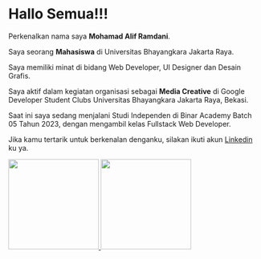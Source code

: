 # Hallo Semua!!!

Perkenalkan nama saya **Mohamad Alif Ramdani**.

Saya seorang **Mahasiswa** di Universitas Bhayangkara Jakarta Raya.

Saya memiliki minat di bidang Web Developer, UI Designer dan Desain Grafis.

Saya aktif dalam kegiatan organisasi sebagai **Media Creative** di Google Developer Student Clubs Universitas Bhayangkara Jakarta Raya, Bekasi.

Saat ini saya sedang menjalani Studi Independen di Binar Academy Batch 05 Tahun 2023, dengan mengambil kelas Fullstack Web Developer.

Jika kamu tertarik untuk berkenalan denganku, silakan ikuti akun [Linkedin](https://www.linkedin.com/in/mohamad-alif-ramdani-065857265/) ku ya.

<p align="left">
<a href="https://github.com/alipramdhani">
  <img height="180em" src="https://github-readme-stats-eight-theta.vercel.app/api?username=alipramdhani&show_icons=true&theme=algolia&include_all_commits=true&count_private=true"/>
  <img height="180em" src="https://github-readme-stats-eight-theta.vercel.app/api/top-langs/?username=alipramdhani&layout=compact&langs_count=8&theme=algolia"/>
</a>
</p>
